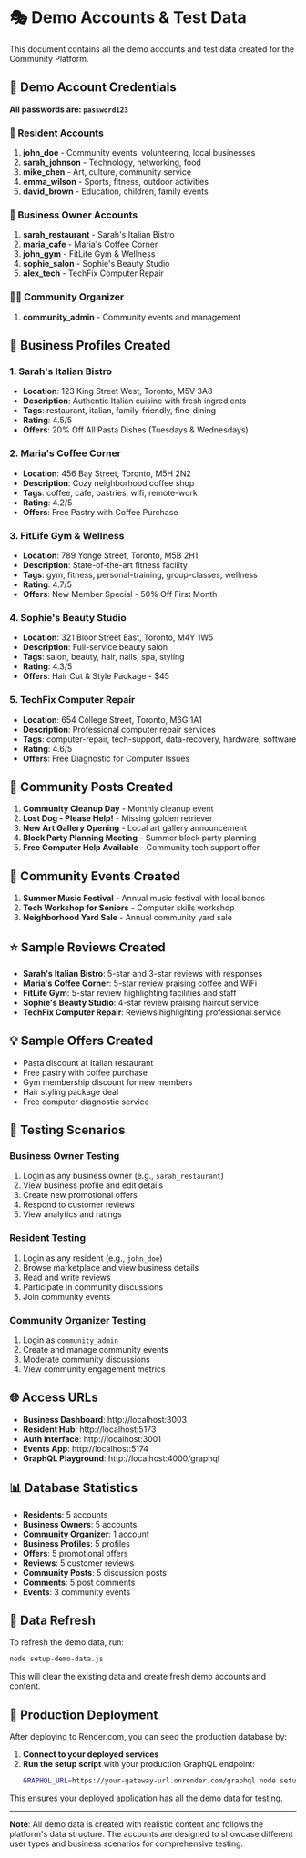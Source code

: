 # 🎭 Demo Accounts & Test Data

This document contains all the demo accounts and test data created for the Community Platform.

## 🔑 Demo Account Credentials

**All passwords are: `password123`**

### 👥 Resident Accounts
1. **john_doe** - Community events, volunteering, local businesses
2. **sarah_johnson** - Technology, networking, food
3. **mike_chen** - Art, culture, community service
4. **emma_wilson** - Sports, fitness, outdoor activities
5. **david_brown** - Education, children, family events

### 🏢 Business Owner Accounts
1. **sarah_restaurant** - Sarah's Italian Bistro
2. **maria_cafe** - Maria's Coffee Corner
3. **john_gym** - FitLife Gym & Wellness
4. **sophie_salon** - Sophie's Beauty Studio
5. **alex_tech** - TechFix Computer Repair

### 👨‍💼 Community Organizer
1. **community_admin** - Community events and management

## 🏪 Business Profiles Created

### 1. Sarah's Italian Bistro
- **Location**: 123 King Street West, Toronto, M5V 3A8
- **Description**: Authentic Italian cuisine with fresh ingredients
- **Tags**: restaurant, italian, family-friendly, fine-dining
- **Rating**: 4.5/5
- **Offers**: 20% Off All Pasta Dishes (Tuesdays & Wednesdays)

### 2. Maria's Coffee Corner
- **Location**: 456 Bay Street, Toronto, M5H 2N2
- **Description**: Cozy neighborhood coffee shop
- **Tags**: coffee, cafe, pastries, wifi, remote-work
- **Rating**: 4.2/5
- **Offers**: Free Pastry with Coffee Purchase

### 3. FitLife Gym & Wellness
- **Location**: 789 Yonge Street, Toronto, M5B 2H1
- **Description**: State-of-the-art fitness facility
- **Tags**: gym, fitness, personal-training, group-classes, wellness
- **Rating**: 4.7/5
- **Offers**: New Member Special - 50% Off First Month

### 4. Sophie's Beauty Studio
- **Location**: 321 Bloor Street East, Toronto, M4Y 1W5
- **Description**: Full-service beauty salon
- **Tags**: salon, beauty, hair, nails, spa, styling
- **Rating**: 4.3/5
- **Offers**: Hair Cut & Style Package - $45

### 5. TechFix Computer Repair
- **Location**: 654 College Street, Toronto, M6G 1A1
- **Description**: Professional computer repair services
- **Tags**: computer-repair, tech-support, data-recovery, hardware, software
- **Rating**: 4.6/5
- **Offers**: Free Diagnostic for Computer Issues

## 📝 Community Posts Created

1. **Community Cleanup Day** - Monthly cleanup event
2. **Lost Dog - Please Help!** - Missing golden retriever
3. **New Art Gallery Opening** - Local art gallery announcement
4. **Block Party Planning Meeting** - Summer block party planning
5. **Free Computer Help Available** - Community tech support offer

## 🎉 Community Events Created

1. **Summer Music Festival** - Annual music festival with local bands
2. **Tech Workshop for Seniors** - Computer skills workshop
3. **Neighborhood Yard Sale** - Annual community yard sale

## ⭐ Sample Reviews Created

- **Sarah's Italian Bistro**: 5-star and 3-star reviews with responses
- **Maria's Coffee Corner**: 5-star review praising coffee and WiFi
- **FitLife Gym**: 5-star review highlighting facilities and staff
- **Sophie's Beauty Studio**: 4-star review praising haircut service
- **TechFix Computer Repair**: Reviews highlighting professional service

## 💡 Sample Offers Created

- Pasta discount at Italian restaurant
- Free pastry with coffee purchase
- Gym membership discount for new members
- Hair styling package deal
- Free computer diagnostic service

## 🧪 Testing Scenarios

### Business Owner Testing
1. Login as any business owner (e.g., `sarah_restaurant`)
2. View business profile and edit details
3. Create new promotional offers
4. Respond to customer reviews
5. View analytics and ratings

### Resident Testing
1. Login as any resident (e.g., `john_doe`)
2. Browse marketplace and view business details
3. Read and write reviews
4. Participate in community discussions
5. Join community events

### Community Organizer Testing
1. Login as `community_admin`
2. Create and manage community events
3. Moderate community discussions
4. View community engagement metrics

## 🌐 Access URLs

- **Business Dashboard**: http://localhost:3003
- **Resident Hub**: http://localhost:5173
- **Auth Interface**: http://localhost:3001
- **Events App**: http://localhost:5174
- **GraphQL Playground**: http://localhost:4000/graphql

## 📊 Database Statistics

- **Residents**: 5 accounts
- **Business Owners**: 5 accounts
- **Community Organizer**: 1 account
- **Business Profiles**: 5 profiles
- **Offers**: 5 promotional offers
- **Reviews**: 5 customer reviews
- **Community Posts**: 5 discussion posts
- **Comments**: 5 post comments
- **Events**: 3 community events

## 🔄 Data Refresh

To refresh the demo data, run:
```bash
node setup-demo-data.js
```

This will clear the existing data and create fresh demo accounts and content.

## 🚀 Production Deployment

After deploying to Render.com, you can seed the production database by:

1. **Connect to your deployed services**
2. **Run the setup script** with your production GraphQL endpoint:
   ```bash
   GRAPHQL_URL=https://your-gateway-url.onrender.com/graphql node setup-demo-data.js
   ```

This ensures your deployed application has all the demo data for testing.

---

**Note**: All demo data is created with realistic content and follows the platform's data structure. The accounts are designed to showcase different user types and business scenarios for comprehensive testing.
